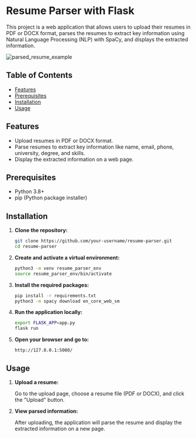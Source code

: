 # Resume Parser with Flask

This project is a web application that allows users to upload their resumes in PDF or DOCX format, parses the resumes to extract key information using Natural Language Processing (NLP) with SpaCy, and displays the extracted information.

![parsed_resume_example](https://github.com/user-attachments/assets/404ba008-6963-4e03-a010-c06c8f7fdb0c)

## Table of Contents

- [Features](#features)
- [Prerequisites](#prerequisites)
- [Installation](#installation)
- [Usage](#usage)

## Features

- Upload resumes in PDF or DOCX format.
- Parse resumes to extract key information like name, email, phone, university, degree, and skills.
- Display the extracted information on a web page.

## Prerequisites

- Python 3.8+
- pip (Python package installer)

## Installation

1. **Clone the repository:**

    ```sh
    git clone https://github.com/your-username/resume-parser.git
    cd resume-parser
    ```

2. **Create and activate a virtual environment:**

    ```sh
    python3 -m venv resume_parser_env
    source resume_parser_env/bin/activate
    ```

3. **Install the required packages:**

    ```sh
    pip install -r requirements.txt
    python3 -m spacy download en_core_web_sm
    ```

4. **Run the application locally:**

    ```sh
    export FLASK_APP=app.py
    flask run
    ```

5. **Open your browser and go to:**

    ```
    http://127.0.0.1:5000/
    ```

## Usage

1. **Upload a resume:**

    Go to the upload page, choose a resume file (PDF or DOCX), and click the "Upload" button.

2. **View parsed information:**

    After uploading, the application will parse the resume and display the extracted information on a new page.



